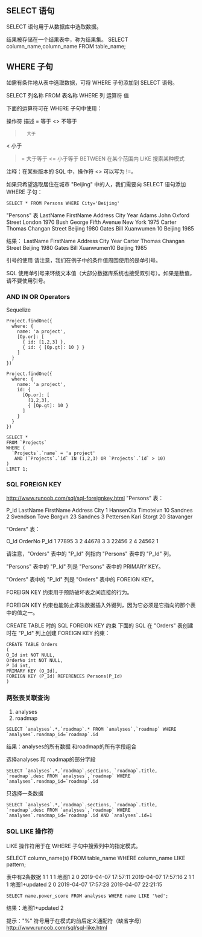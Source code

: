 ##  SELECT 语句
SELECT 语句用于从数据库中选取数据。

结果被存储在一个结果表中，称为结果集。
SELECT column_name,column_name
FROM table_name;


## WHERE 子句
如需有条件地从表中选取数据，可将 WHERE 子句添加到 SELECT 语句。

SELECT 列名称 FROM 表名称 WHERE 列 运算符 值

下面的运算符可在 WHERE 子句中使用：

操作符	描述
=		等于
<>		不等于
>		大于
<		小于
>=		大于等于
<=		小于等于
BETWEEN	在某个范围内
LIKE	搜索某种模式

注释：在某些版本的 SQL 中，操作符 <> 可以写为 !=。

如果只希望选取居住在城市 "Beijing" 中的人，我们需要向 SELECT 语句添加 WHERE 子句：
```
SELECT * FROM Persons WHERE City='Beijing'
```
"Persons" 表
LastName	FirstName	Address	City	Year
Adams	John	Oxford Street	London	1970
Bush	George	Fifth Avenue	New York	1975
Carter	Thomas	Changan Street	Beijing	1980
Gates	Bill	Xuanwumen 10	Beijing	1985

结果：
LastName	FirstName	Address			City	Year
Carter	    Thomas		Changan Street	Beijing	1980
Gates	    Bill		Xuanwumen10		Beijing	1985

引号的使用
请注意，我们在例子中的条件值周围使用的是单引号。

SQL 使用单引号来环绕文本值（大部分数据库系统也接受双引号）。如果是数值，请不要使用引号。

### AND IN OR Operators
Sequelize
```
Project.findOne({
  where: {
    name: 'a project',
    [Op.or]: [
      { id: [1,2,3] },
      { id: { [Op.gt]: 10 } }
    ]
  }
})

Project.findOne({
  where: {
    name: 'a project',
    id: {
      [Op.or]: [
        [1,2,3],
        { [Op.gt]: 10 }
      ]
    }
  }
})

SELECT *
FROM `Projects`
WHERE (
  `Projects`.`name` = 'a project'
   AND (`Projects`.`id` IN (1,2,3) OR `Projects`.`id` > 10)
)
LIMIT 1;
```

### SQL FOREIGN KEY
http://www.runoob.com/sql/sql-foreignkey.html
"Persons" 表：

P_Id	LastName	FirstName	Address	     City
1		HansenOla	Timoteivn   10	         Sandnes
2		Svendson	Tove	   Borgvn 23	 Sandnes
3		Pettersen	Kari	   Storgt 20	 Stavanger

"Orders" 表：

O_Id	OrderNo	P_Id
1		77895	3
2		44678	3
3		22456	2
4		24562	1

请注意，"Orders" 表中的 "P_Id" 列指向 "Persons" 表中的 "P_Id" 列。

"Persons" 表中的 "P_Id" 列是 "Persons" 表中的 PRIMARY KEY。

"Orders" 表中的 "P_Id" 列是 "Orders" 表中的 FOREIGN KEY。

FOREIGN KEY 约束用于预防破坏表之间连接的行为。

FOREIGN KEY 约束也能防止非法数据插入外键列，因为它必须是它指向的那个表中的值之一。

CREATE TABLE 时的 SQL FOREIGN KEY 约束
下面的 SQL 在 "Orders" 表创建时在 "P_Id" 列上创建 FOREIGN KEY 约束：
```
CREATE TABLE Orders
(
O_Id int NOT NULL,
OrderNo int NOT NULL,
P_Id int,
PRIMARY KEY (O_Id),
FOREIGN KEY (P_Id) REFERENCES Persons(P_Id)
)
```

### 两张表关联查询

1. analyses
2. roadmap

```
SELECT `analyses`.*,`roadmap`.* FROM `analyses`,`roadmap` WHERE `analyses`.roadmap_id=`roadmap`.id
```
结果：analyses的所有数据 和roadmap的所有字段组合

选择analyses 和 roadmap的部分字段
```
SELECT `analyses`.*,`roadmap`.sections, `roadmap`.title, `roadmap`.desc FROM `analyses`,`roadmap` WHERE `analyses`.roadmap_id=`roadmap`.id
```

只选择一条数据
```
SELECT `analyses`.*,`roadmap`.sections, `roadmap`.title, `roadmap`.desc FROM `analyses`,`roadmap` WHERE `analyses`.roadmap_id=`roadmap`.id AND `analyses`.id=1
```

### SQL LIKE 操作符
LIKE 操作符用于在 WHERE 子句中搜索列中的指定模式。

SELECT column_name(s)
FROM table_name
WHERE column_name LIKE pattern;

表中有2条数据
1	1	1	1	地图1			2	0	2019-04-07 17:57:11	2019-04-07 17:57:16
2	1	1	1	地图1+updated	2	0	2019-04-07 17:57:28	2019-04-07 22:21:15
```
SELECT name,power_score FROM analyses WHERE name LIKE '%ed';
```
结果：地图1+updated	2

提示："%" 符号用于在模式的前后定义通配符（缺省字母）
http://www.runoob.com/sql/sql-like.html




